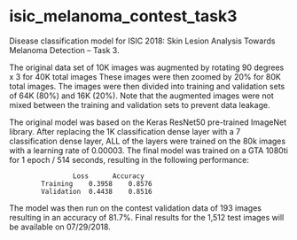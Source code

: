 # isic_melanoma_contest_task3

Disease classification model for ISIC 2018: Skin Lesion Analysis Towards Melanoma Detection – Task 3.

The original data set of 10K images was augmented by rotating 90 degrees x 3 for 40K total images These images were then zoomed by 20% for 80K total images. The images were then divided into training and validation sets of 64K (80%) and 16K (20%). Note that the augmented images were not mixed between the training and validation sets to prevent data leakage.

The original model was based on the Keras ResNet50 pre-trained ImageNet library. After replacing the 1K classification dense layer with a 7 classification dense layer, ALL of the layers were trained on the 80k images with a learning rate of 0.00003. The final model was trained on a GTA 1080ti for 1 epoch / 514 seconds, resulting in the following performance:

					Loss	  Accuracy
			Training	0.3958	  0.8576
			Validation	0.4438	  0.8516

The model was then run on the contest validation data of 193 images resulting in an accuracy of 81.7%. Final results for the 1,512 test images will be available on 07/29/2018.
